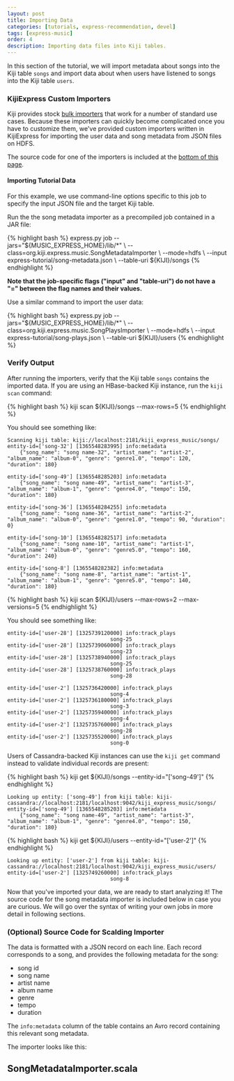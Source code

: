 ```yaml
---
layout: post
title: Importing Data
categories: [tutorials, express-recommendation, devel]
tags: [express-music]
order: 4
description: Importing data files into Kiji tables.
---
```



In this section of the tutorial, we will import metadata about songs into the Kiji table `songs`
and import data about when users have listened to songs into the Kiji table `users`.


### KijiExpress Custom Importers

Kiji provides stock [bulk importers]({{site.userguide_mapreduce_devel}}/bulk-importers/) that work for a
number of standard use cases. Because these importers can quickly become complicated once
you have to customize them, we've provided custom importers written in KijiExpress for importing the
user data and song metadata from JSON files on HDFS.

The source code for one of the importers is included at the [bottom of this page](#importer-source).

#### Importing Tutorial Data
For this example, we use command-line options specific to this job to specify the input JSON file
and the target Kiji table.

Run the the song metadata importer as a precompiled job contained in a JAR file:

<div class="userinput">
{% highlight bash %}
express.py job --jars="${MUSIC_EXPRESS_HOME}/lib/*" \
    --class=org.kiji.express.music.SongMetadataImporter \
    --mode=hdfs \
    --input express-tutorial/song-metadata.json \
    --table-uri ${KIJI}/songs
{% endhighlight %}
</div>

**Note that the job-specific flags ("input" and "table-uri") do not have a "=" between the flag names and their values.**

Use a similar command to import the user data:

<div class="userinput">
{% highlight bash %}
express.py job --jars="${MUSIC_EXPRESS_HOME}/lib/*" \
    --class=org.kiji.express.music.SongPlaysImporter \
    --mode=hdfs \
    --input express-tutorial/song-plays.json \
    --table-uri ${KIJI}/users
{% endhighlight %}
</div>


### Verify Output

After running the importers, verify that the Kiji table `songs` contains the imported data.  If you
are using an HBase-backed Kiji instance, run the `kiji scan` command:

<div class="userinput">
{% highlight bash %}
kiji scan ${KIJI}/songs --max-rows=5
{% endhighlight %}
</div>

You should see something like:

    Scanning kiji table: kiji://localhost:2181/kiji_express_music/songs/
    entity-id=['song-32'] [1365548283995] info:metadata
        {"song_name": "song name-32", "artist_name": "artist-2", "album_name": "album-0", "genre": "genre1.0", "tempo": 120, "duration": 180}

    entity-id=['song-49'] [1365548285203] info:metadata
        {"song_name": "song name-49", "artist_name": "artist-3", "album_name": "album-1", "genre": "genre4.0", "tempo": 150, "duration": 180}

    entity-id=['song-36'] [1365548284255] info:metadata
        {"song_name": "song name-36", "artist_name": "artist-2", "album_name": "album-0", "genre": "genre1.0", "tempo": 90, "duration": 0}

    entity-id=['song-10'] [1365548282517] info:metadata
        {"song_name": "song name-10", "artist_name": "artist-1", "album_name": "album-0", "genre": "genre5.0", "tempo": 160, "duration": 240}

    entity-id=['song-8'] [1365548282382] info:metadata
        {"song_name": "song name-8", "artist_name": "artist-1", "album_name": "album-1", "genre": "genre5.0", "tempo": 140, "duration": 180}

<div class="userinput">
{% highlight bash %}
kiji scan ${KIJI}/users --max-rows=2 --max-versions=5
{% endhighlight %}
</div>

You should see something like:

    entity-id=['user-28'] [1325739120000] info:track_plays
                                     song-25
    entity-id=['user-28'] [1325739060000] info:track_plays
                                     song-23
    entity-id=['user-28'] [1325738940000] info:track_plays
                                     song-25
    entity-id=['user-28'] [1325738760000] info:track_plays
                                     song-28

    entity-id=['user-2'] [1325736420000] info:track_plays
                                     song-4
    entity-id=['user-2'] [1325736180000] info:track_plays
                                     song-3
    entity-id=['user-2'] [1325735940000] info:track_plays
                                     song-4
    entity-id=['user-2'] [1325735760000] info:track_plays
                                     song-28
    entity-id=['user-2'] [1325735520000] info:track_plays
                                     song-0


Users of Cassandra-backed Kiji instances can use the `kiji get` command instead to validate
individual records are present:

<div class="userinput">
{% highlight bash %}
kiji get ${KIJI}/songs --entity-id="['song-49']"
{% endhighlight %}
</div>

    Looking up entity: ['song-49'] from kiji table: kiji-cassandra://localhost:2181/localhost:9042/kiji_express_music/songs/
    entity-id=['song-49'] [1365548285203] info:metadata
        {"song_name": "song name-49", "artist_name": "artist-3", "album_name": "album-1", "genre": "genre4.0", "tempo": 150, "duration": 180}

<div class="userinput">
{% highlight bash %}
kiji get ${KIJI}/users --entity-id="['user-2']"
{% endhighlight %}
</div>

    Looking up entity: ['user-2'] from kiji table: kiji-cassandra://localhost:2181/localhost:9042/kiji_express_music/users/
    entity-id=['user-2'] [1325749260000] info:track_plays
                                     song-8


Now that you've imported your data, we are ready to start analyzing it!  The source code for the
song metadata importer is included below in case you are curious.  We will go over the syntax of
writing your own jobs in more detail in following sections.

<a id="importer-source"></a>
### (Optional) Source Code for Scalding Importer

The data is formatted with a JSON record on each line. Each record corresponds to a song, and
provides the following metadata for the song:

* song id
* song name
* artist name
* album name
* genre
* tempo
* duration

The `info:metadata` column of the table contains an Avro record containing this relevant song
metadata.

The importer looks like this:

<div id="accordion-container">
  <h2 class="accordion-header"> SongMetadataImporter.scala </h2>
  <div class="accordion-content">
        <script src="http://gist-it.appspot.com/github/kijiproject/kiji-express-music/raw/{{site.music_express_devel_branch}}/src/main/scala/org/kiji/express/music/SongMetadataImporter.scala"> </script>
  </div>
</div>
